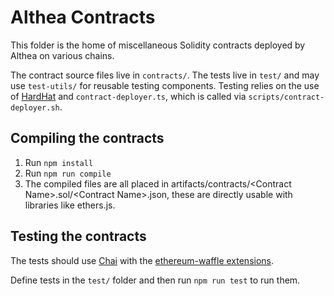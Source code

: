 # Althea Contracts

This folder is the home of miscellaneous Solidity contracts deployed by Althea on various chains.

The contract source files live in `contracts/`. The tests live in `test/` and may use `test-utils/` for reusable testing components.
Testing relies on the use of [HardHat](https://hardhat.org/) and `contract-deployer.ts`, which is called via `scripts/contract-deployer.sh`.

## Compiling the contracts

1. Run `npm install`
1. Run `npm run compile`
1. The compiled files are all placed in artifacts/contracts/\<Contract Name\>.sol/\<Contract Name\>.json, these are directly usable with libraries like ethers.js.

## Testing the contracts

The tests should use [Chai](https://www.chaijs.com/) with the [ethereum-waffle extensions](https://ethereum-waffle.readthedocs.io/en/latest/).

Define tests in the `test/` folder and then run `npm run test` to run them.